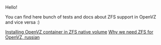 Hello!

You can find here bunch of tests and docs about ZFS support in OpenVZ and vice versa :)

[Installing OpenVZ container in ZFS native volume](OpenVZ_containers_on_zfs_filesystem.md)
[Why we need ZFS for OpenVZ, russian](why_rusian.md)
